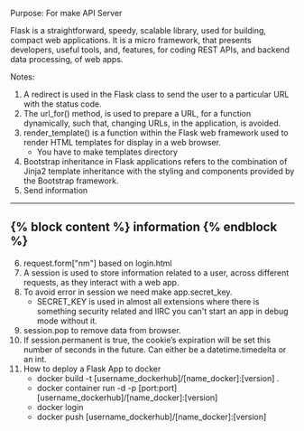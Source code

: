 Purpose: For make API Server

Flask is a straightforward, speedy, scalable library, used for building, compact web applications. It is a micro framework, that presents developers, useful tools, and, features, for coding REST APIs, and backend data processing, of web apps.

Notes:
1. A redirect is used in the Flask class to send the user to a particular URL with the status code.
2. The url_for() method, is used to prepare a URL, for a function dynamically, such that, changing URLs, in the application, is avoided.
3. render_template() is a function within the Flask web framework used to render HTML templates for display in a web browser.
    - You have to make templates directory
4. Bootstrap inheritance in Flask applications refers to the combination of Jinja2 template inheritance with the styling and components provided by the Bootstrap framework.
5. Send information
---
{% block content %}
information
{% endblock %}
---
6. request.form["nm"] based on login.html
7. A session is used to store information related to a user, across different requests, as they interact with a web app.
8. To avoid error in session we need make app.secret_key.
   - SECRET_KEY is used in almost all extensions where there is something security related and IIRC you can't start an app in debug mode without it.
9. session.pop to remove data from browser.
10. If session.permanent is true, the cookie’s expiration will be set this number of seconds in the future. Can either be a datetime.timedelta or an int.
11. How to deploy a Flask App to docker
    - docker build -t [username_dockerhub]/[name_docker]:[version] .
    - docker container run -d -p [port:port] [username_dockerhub]/[name_docker]:[version]
    - docker login
    - docker push [username_dockerhub]/[name_docker]:[version]